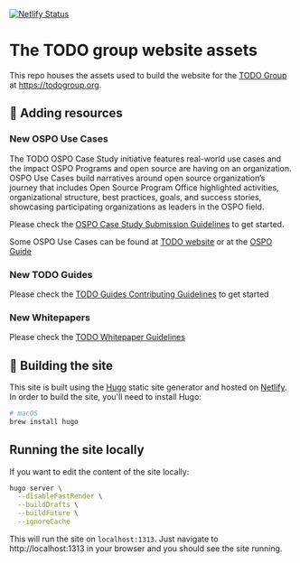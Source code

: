 [![Netlify Status](https://api.netlify.com/api/v1/badges/2fe3c42f-494a-4377-9088-8a2d4aad9556/deploy-status)](https://app.netlify.com/sites/todogroup/deploys)

# The TODO group website assets

This repo houses the assets used to build the website for the [TODO Group](https://todogroup.org/) at https://todogroup.org.

## 📝 Adding resources

### New OSPO Use Cases

The TODO OSPO Case Study initiative features real-world use cases and the impact OSPO Programs and open source are having on an organization. OSPO Use Cases build narratives around open source organization’s journey that includes Open Source Program Office highlighted activities, organizational structure, best practices, goals, and success stories, showcasing participating organizations as leaders in the OSPO field.

Please check the [OSPO Case Study Submission Guidelines](https://todogroup.org/guides/casestudies/todo-contribution-guidelines/) to get started.

Some OSPO Use Cases can be found at [TODO website](https://todogroup.org/guides/) or at the [OSPO Guide](https://landscape.todogroup.org/guide#ospos-in-practice)

### New TODO Guides

Please check the [TODO Guides Contributing Guidelines](https://todogroup.org/guides/todo-guides-contribution-guidelines/) to get started

### New Whitepapers

Please check the [TODO Whitepaper Guidelines](https://todogroup.org/guides/whitepaper-guidelines/)


## 🧩 Building the site

This site is built using the [Hugo](https://gohugo.io) static site generator and hosted on [Netlify](https://netlify.com). In order to build the site, you'll need to install Hugo:

```bash
# macOS
brew install hugo
```

## Running the site locally

If you want to edit the content of the site locally:

```bash
hugo server \
  --disableFastRender \
  --buildDrafts \
  --buildFuture \
  --ignoreCache
```

This will run the site on `localhost:1313`. Just navigate to http://localhost:1313 in your browser and you should see the site running.

